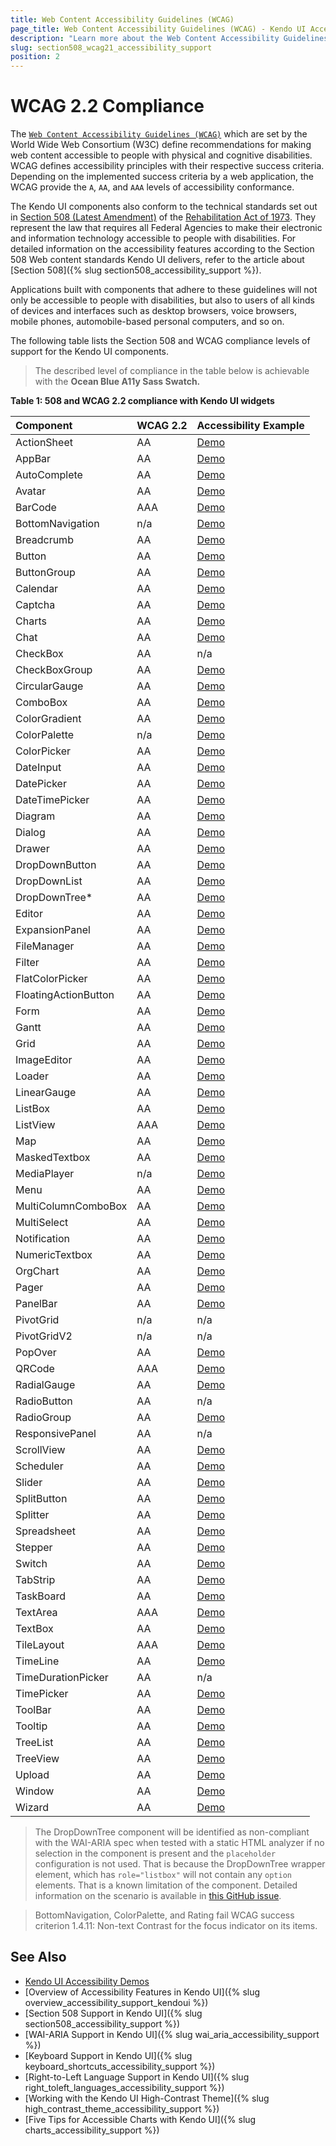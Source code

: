 ```yaml
---
title: Web Content Accessibility Guidelines (WCAG)
page_title: Web Content Accessibility Guidelines (WCAG) - Kendo UI Accessibility Support
description: "Learn more about the Web Content Accessibility Guidelines (WCAG) 2.2 Accesibility support provided by Kendo UI components."
slug: section508_wcag21_accessibility_support
position: 2
---
```


# WCAG 2.2 Compliance

The [`Web Content Accessibility Guidelines (WCAG)`](https://www.w3.org/TR/WCAG/) which are set by the World Wide Web Consortium (W3C) define recommendations for making web content accessible to people with physical and cognitive disabilities. WCAG defines accessibility principles with their respective success criteria. Depending on the implemented success criteria by a web application, the WCAG provide the `A`, `AA`, and `AAA` levels of accessibility conformance.

The Kendo UI components also conform to the technical standards set out in [Section 508 (Latest Amendment)](https://www.access-board.gov/law/ra.html#section-508-federal-electronic-and-information-technology) of the [Rehabilitation Act of 1973](https://www.access-board.gov/law/ra.html). They represent the law that requires all Federal Agencies to make their electronic and information technology accessible to people with disabilities. For detailed information on the accessibility features according to the Section 508 Web content standards Kendo UI delivers, refer to the article about [Section 508]({% slug section508_accessibility_support %}).

Applications built with components that adhere to these guidelines will not only be accessible to people with disabilities, but also to users of all kinds of devices and interfaces such as desktop browsers, voice browsers, mobile phones, automobile-based personal computers, and so on.

The following table lists the Section 508 and WCAG compliance levels of support for the Kendo UI components. 

> The described level of compliance in the table below is achievable with the **Ocean Blue A11y Sass Swatch.**

**Table 1: 508 and WCAG 2.2 compliance with Kendo UI widgets**

|Component |WCAG 2.2| Accessibility Example |
|:---          |:---|:---
|ActionSheet   |AA | [Demo](https://demos.telerik.com/kendo-ui/accessibility/actionsheet)|
|AppBar	       |AA | [Demo](https://demos.telerik.com/kendo-ui/accessibility/appbar)|
|AutoComplete  |AA | [Demo](https://demos.telerik.com/kendo-ui/accessibility/autocomplete)|
|Avatar        |AA | [Demo](https://demos.telerik.com/kendo-ui/accessibility/avatar)|
|BarCode	   |AAA| [Demo](https://demos.telerik.com/kendo-ui/accessibility/barcode)|
|BottomNavigation |n/a |[Demo](https://demos.telerik.com/kendo-ui/accessibility/bottomnavigation)|
|Breadcrumb	   |AA  |[Demo](https://demos.telerik.com/kendo-ui/accessibility/breadcrumb)|
|Button 	   |AA  |[Demo](https://demos.telerik.com/kendo-ui/accessibility/button)|
|ButtonGroup   |AA  |[Demo](https://demos.telerik.com/kendo-ui/accessibility/buttongroup)|
|Calendar	   |AA |[Demo](https://demos.telerik.com/kendo-ui/accessibility/calendar)|
|Captcha       |AA |[Demo](https://demos.telerik.com/kendo-ui/accessibility/captcha)|
|Charts        |AA |[Demo](https://demos.telerik.com/kendo-ui/accessibility/chart)|
|Chat          |AA |[Demo](https://demos.telerik.com/kendo-ui/accessibility/chat)|
|CheckBox      |AA |n/a|
|CheckBoxGroup |AA |[Demo](hhttps://demos.telerik.com/kendo-ui/accessibility/checkboxgroup)|
|CircularGauge |AA |[Demo](hhttps://demos.telerik.com/kendo-ui/accessibility/circulargauge)|
|ComboBox      |AA  |[Demo](https://demos.telerik.com/kendo-ui/accessibility/combobox)|
|ColorGradient |AA  |[Demo](https://demos.telerik.com/kendo-ui/accessibility/colorgradient)|
|ColorPalette  |n/a  |[Demo](https://demos.telerik.com/kendo-ui/accessibility/colorpalette)|
|ColorPicker   |AA  |[Demo](https://demos.telerik.com/kendo-ui/accessibility/colorpicker)|
|DateInput	   |AA |[Demo](https://demos.telerik.com/kendo-ui/accessibility/dateinput)|
|DatePicker	   |AA |[Demo](https://demos.telerik.com/kendo-ui/accessibility/datepicker)|
|DateTimePicker|AA |[Demo](https://demos.telerik.com/kendo-ui/accessibility/datetimepicker)|
|Diagram	   |AA |[Demo](https://demos.telerik.com/kendo-ui/accessibility/diagram)|
|Dialog	       |AA  |[Demo](https://demos.telerik.com/kendo-ui/accessibility/dialog)|
|Drawer	       |AA |[Demo](https://demos.telerik.com/kendo-ui/accessibility/drawer)|
|DropDownButton|AA |[Demo](https://demos.telerik.com/kendo-ui/accessibility/dropdownbutton)|
|DropDownList  |AA  |[Demo](https://demos.telerik.com/kendo-ui/accessibility/dropdownlist)|
|DropDownTree* |AA  |[Demo](https://demos.telerik.com/kendo-ui/accessibility/dropdowntree)|
|Editor        |AA  |[Demo](https://demos.telerik.com/kendo-ui/accessibility/editor)|
|ExpansionPanel|AA |[Demo](https://demos.telerik.com/kendo-ui/accessibility/expansionpanel)|
|FileManager   |AA |[Demo](https://demos.telerik.com/kendo-ui/accessibility/filemanager)|
|Filter   |AA |[Demo](https://demos.telerik.com/kendo-ui/accessibility/filter)|
|FlatColorPicker |AA |[Demo](https://demos.telerik.com/kendo-ui/accessibility/flatcolorpicker)|
|FloatingActionButton |AA |[Demo](https://demos.telerik.com/kendo-ui/accessibility/floatingactionbutton)|
|Form          |AA |[Demo](https://demos.telerik.com/kendo-ui/accessibility/form)|
|Gantt         |AA  |[Demo](https://demos.telerik.com/kendo-ui/accessibility/gantt)|
|Grid          |AA |[Demo](https://demos.telerik.com/kendo-ui/accessibility/grid)|
|ImageEditor   |AA  |[Demo](https://demos.telerik.com/kendo-ui/accessibility/imageeditor)|
|Loader        |AA |[Demo](https://demos.telerik.com/kendo-ui/accessibility/loader)|
|LinearGauge   |AA |[Demo](https://demos.telerik.com/kendo-ui/accessibility/lineargauge)|
|ListBox       |AA |[Demo](https://demos.telerik.com/kendo-ui/accessibility/listbox)|
|ListView	   |AAA|[Demo](https://demos.telerik.com/kendo-ui/accessibility/listview)|
|Map	       |AA |[Demo](https://demos.telerik.com/kendo-ui/accessibility/map)|
|MaskedTextbox |AA |[Demo](https://demos.telerik.com/kendo-ui/accessibility/maskedtextbox)|
|MediaPlayer   |n/a|[Demo](https://demos.telerik.com/kendo-ui/accessibility/mediaplayer)|
|Menu          |AA |[Demo](https://demos.telerik.com/kendo-ui/accessibility/menu)|
|MultiColumnComboBox |AA |[Demo](https://demos.telerik.com/kendo-ui/accessibility/multicombobox)|
|MultiSelect   |AA |[Demo](https://demos.telerik.com/kendo-ui/accessibility/multiselect)|
|Notification  |AA  |[Demo](https://demos.telerik.com/kendo-ui/accessibility/notification)|
|NumericTextbox|AA |[Demo](https://demos.telerik.com/kendo-ui/accessibility/numerictextbox)|
|OrgChart	   |AA |[Demo](https://demos.telerik.com/kendo-ui/accessibility/orgchart)|
|Pager         |AA |[Demo](https://demos.telerik.com/kendo-ui/accessibility/pager)|
|PanelBar	   |AA |[Demo](https://demos.telerik.com/kendo-ui/accessibility/panelbar)|
|PivotGrid	   |n/a |n/a|
|PivotGridV2   |n/a |n/a|
|PopOver	   |AA |[Demo](https://demos.telerik.com/kendo-ui/accessibility/popover)|
|QRCode	   	   |AAA|[Demo](https://demos.telerik.com/kendo-ui/accessibility/qrcode)|
|RadialGauge   |AA |[Demo](https://demos.telerik.com/kendo-ui/accessibility/radialgauge)|
|RadioButton   |AA  |n/a|
|RadioGroup    |AA |[Demo](https://demos.telerik.com/kendo-ui/accessibility/radiogroup)|
|ResponsivePanel |AA |n/a|
|ScrollView	   |AA |[Demo](https://demos.telerik.com/kendo-ui/accessibility/scrollview)|
|Scheduler	   |AA |[Demo](https://demos.telerik.com/kendo-ui/accessibility/scheduler)|
|Slider	       |AA |[Demo](https://demos.telerik.com/kendo-ui/accessibility/slider)|
|SplitButton   |AA |[Demo](https://demos.telerik.com/kendo-ui/accessibility/splitbutton)|
|Splitter      |AA |[Demo](https://demos.telerik.com/kendo-ui/accessibility/splitter)|
|Spreadsheet   |AA  |[Demo](https://demos.telerik.com/kendo-ui/accessibility/spreadsheet)|
|Stepper	   |AA |[Demo](https://demos.telerik.com/kendo-ui/accessibility/stepper)|
|Switch        |AA  |[Demo](https://demos.telerik.com/kendo-ui/accessibility/switch)|
|TabStrip	   |AA |[Demo](https://demos.telerik.com/kendo-ui/accessibility/tabstrip)|
|TaskBoard	   |AA |[Demo](https://demos.telerik.com/kendo-ui/accessibility/taskboard)|
|TextArea	   |AAA|[Demo](https://demos.telerik.com/kendo-ui/accessibility/textarea)|
|TextBox	   |AA |[Demo](https://demos.telerik.com/kendo-ui/accessibility/textbox)|
|TileLayout	   |AAA|[Demo](https://demos.telerik.com/kendo-ui/accessibility/tilelayout)|
|TimeLine	   |AA  |[Demo](https://demos.telerik.com/kendo-ui/accessibility/timeline)|
|TimeDurationPicker	   |AA |n/a|
|TimePicker	   |AA |[Demo](https://demos.telerik.com/kendo-ui/accessibility/timepicker)|
|ToolBar	   |AA  |[Demo](https://demos.telerik.com/kendo-ui/accessibility/toolbar)|
|Tooltip	   |AA  |[Demo](https://demos.telerik.com/kendo-ui/accessibility/tooltip)|
|TreeList	   |AA |[Demo](https://demos.telerik.com/kendo-ui/accessibility/treeList)|
|TreeView	   |AA  |[Demo](https://demos.telerik.com/kendo-ui/accessibility/treeView)|
|Upload 	   |AA  |[Demo](https://demos.telerik.com/kendo-ui/accessibility/upload)|
|Window 	   |AA |[Demo](https://demos.telerik.com/kendo-ui/accessibility/window)|
|Wizard		   |AA |[Demo](https://demos.telerik.com/kendo-ui/accessibility/wizard)|

> The DropDownTree component will be identified as non-compliant with the WAI-ARIA spec when tested with a static HTML analyzer if no selection in the component is present and the `placeholder` configuration is not used. That is because the DropDownTree wrapper element, which has `role="listbox"` will not contain any `option` elements. That is a known limitation of the component. Detailed information on the scenario is available in [this GitHub issue](https://github.com/telerik/kendo-ui-core/issues/6558#issuecomment-938449528).

> BottomNavigation, ColorPalette, and Rating fail WCAG success criterion 1.4.11: Non-text Contrast for the focus indicator on its items.

## See Also

* [Kendo UI Accessibility Demos](https://demos.telerik.com/kendo-ui/accessibility)
* [Overview of Accessibility Features in Kendo UI]({% slug overview_accessibility_support_kendoui %})
* [Section 508 Support in Kendo UI]({% slug section508_accessibility_support %})
* [WAI-ARIA Support in Kendo UI]({% slug wai_aria_accessibility_support %})
* [Keyboard Support in Kendo UI]({% slug keyboard_shortcuts_accessibility_support %})
* [Right-to-Left Language Support in Kendo UI]({% slug right_toleft_languages_accessibility_support %})
* [Working with the Kendo UI High-Contrast Theme]({% slug high_contrast_theme_accessibility_support %})
* [Five Tips for Accessible Charts with Kendo UI]({% slug charts_accessibility_support %})
